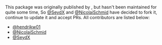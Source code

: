 This package was originally published by , but hasn't been maintained for quite some time, So [@SeydX](https://github.com/SexdX) and [@NicolaiSchmid](https://github.com/NicolaiSchmid) have decided to fork it, continue to update it and accept PRs. All contributors are listed below:

* [@hendrikw01](https://github.com/hendrikw01)
* [@NicolaiSchmid](https://github.com/NicolaiSchmid)
* [@SeydX](https://github.com/SexdX)
